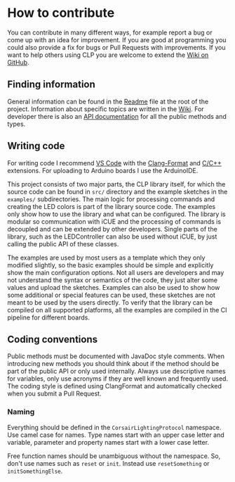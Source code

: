 # How to contribute

You can contribute in many different ways, for example report a bug or come up with an idea for improvement.
If you are good at programming you could also provide a fix for bugs or Pull Requests with improvements.
If you want to help others using CLP you are welcome to extend the [Wiki on GitHub](https://github.com/Legion2/CorsairLightingProtocol/wiki).

## Finding information

General information can be found in the [Readme](https://github.com/Legion2/CorsairLightingProtocol) file at the root of the project.
Information about specific topics are written in the [Wiki](https://github.com/Legion2/CorsairLightingProtocol/wiki).
For developer there is also an [API documentation](https://legion2.github.io/CorsairLightingProtocol/) for all the public methods and types.

## Writing code

For writing code I recommend [VS Code](https://code.visualstudio.com/) with the [Clang-Format](https://marketplace.visualstudio.com/items?itemName=xaver.clang-format) and [C/C++](https://marketplace.visualstudio.com/items?itemName=ms-vscode.cpptools) extensions.
For uploading to Arduino boards I use the ArduinoIDE.

This project consists of two major parts, the CLP library itself, for which the source code can be found in `src/` directory and the example sketches in the `examples/` subdirectories.
The main logic for processing commands and creating the LED colors is part of the library source code.
The examples only show how to use the library and what can be configured.
The library is modular so communication with iCUE and the processing of commands is decoupled and can be extended by other developers.
Single parts of the library, such as the LEDController can also be used without iCUE, by just calling the public API of these classes.

The examples are used by most users as a template which they only modified slightly, so the basic examples should be simple and explicitly show the main configuration options.
Not all users are developers and may not understand the syntax or semantics of the code, they just alter some values and upload the sketches.
Examples can also be used to show how some additional or special features can be used, these sketches are not meant to be used by the users directly.
To verify that the library can be compiled on all supported platforms, all the examples are compiled in the CI pipeline for different boards.

## Coding conventions

Public methods must be documented with JavaDoc style comments.
When introducing new methods you should think about if the method should be part of the public API or only used internally.
Always use descriptive names for variables, only use acronyms if they are well known and frequently used.
The coding style is defined using ClangFormat and automatically checked when you submit a Pull Request.

### Naming

Everything should be defined in the `CorsairLightingProtocol` namespace.
Use camel case for names.
Type names start with an upper case letter and variable, parameter and property names start with a lower case letter.

Free function names should be unambiguous without the namespace.
So, don't use names such as `reset` or `init`.
Instead use `resetSomething` or `initSomethingElse`.
